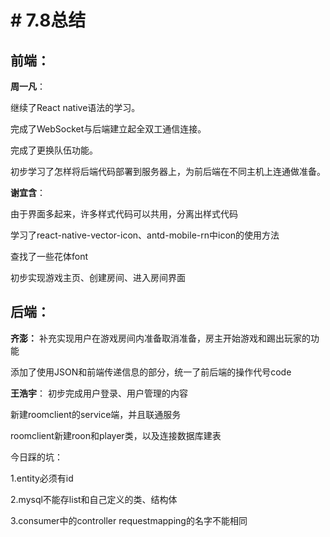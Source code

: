 ﻿# # 7.8总结

## 前端：
**周一凡**：

继续了React native语法的学习。

完成了WebSocket与后端建立起全双工通信连接。

完成了更换队伍功能。

初步学习了怎样将后端代码部署到服务器上，为前后端在不同主机上连通做准备。

**谢宜含**：

由于界面多起来，许多样式代码可以共用，分离出样式代码

学习了react-native-vector-icon、antd-mobile-rn中icon的使用方法

查找了一些花体font

初步实现游戏主页、创建房间、进入房间界面

## 后端：
**齐澎：**
补充实现用户在游戏房间内准备取消准备，房主开始游戏和踢出玩家的功能

添加了使用JSON和前端传递信息的部分，统一了前后端的操作代号code

**王浩宇**：
初步完成用户登录、用户管理的内容

新建roomclient的service端，并且联通服务

roomclient新建roon和player类，以及连接数据库建表

今日踩的坑：

1.entity必须有id

2.mysql不能存list和自己定义的类、结构体

3.consumer中的controller requestmapping的名字不能相同
